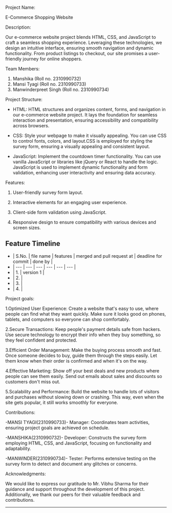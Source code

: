 Project Name:

E-Commerce Shopping Website

Description:

Our e-commerce website project blends HTML, CSS, and JavaScript to craft a seamless shopping experience. Leveraging these technologies, we design an intuitive interface, ensuring smooth navigation and dynamic functionality. From product listings to checkout, our site promises a user-friendly journey for online shoppers.

Team Members:

1. Manshika    (Roll no. 2310990732)
2. Mansi Tyagi (Roll no. 2310990733)
3. Manwinderpreet Singh   (Roll no. 2310990734)

Project Structure:

- HTML:
HTML structures and organizes content, forms, and navigation in our e-commerce website project. It lays the foundation for seamless interaction and presentation, ensuring accessibility and compatibility across browsers.

- CSS:
Style your webpage to make it visually appealing. You can use CSS to control fonts, colors, and layout.CSS is employed for styling the survey form, ensuring a visually appealing and consistent layout.

- JavaScript:
Implement the countdown timer functionality. You can use vanilla JavaScript or libraries like jQuery or React to handle the logic. JavaScript is used to implement dynamic functionality and form validation, enhancing user interactivity and ensuring data accuracy.

Features:

1. User-friendly survey form layout.

2. Interactive elements for an engaging user experience.

3. Client-side form validation using JavaScript.

4. Responsive design to ensure compatibility with various devices and screen sizes.

## Feature Timeline

+  | S.No. | file name | features | merged and pull request at | deadline for commit | done by |
+  | --- | --- | --- | --- | --- | --- | 
+  | 1. | version 1 |
+  | 2. |
+  | 3. |
+  | 4. |


Project goals:

1.Optimized User Experience:
Create a website that's easy to use, where people can find what they want quickly. Make sure it looks good on phones, tablets, and computers so everyone can shop comfortably.

2.Secure Transactions:
Keep people's payment details safe from hackers. Use secure technology to encrypt their info when they buy something, so they feel confident and protected.

3.Efficient Order Management:
Make the buying process smooth and fast. Once someone decides to buy, guide them through the steps easily. Let them know when their order is confirmed and when it's on the way.

4.Effective Marketing:
Show off your best deals and new products where people can see them easily. Send out emails about sales and discounts so customers don't miss out.

5.Scalability and Performance:
Build the website to handle lots of visitors and purchases without slowing down or crashing. This way, even when the site gets popular, it still works smoothly for everyone.

Contributions:

-MANSI TYAGI(2310990733)- Manager: Coordinates team activities, ensuring project goals are achieved on schedule.

-MANSHIKA(2310990732)- Developer: Constructs the survey form employing HTML, CSS, and JavaScript, focusing on functionality and adaptability.

-MANWINDER(2310990734)- Tester: Performs extensive testing on the survey form to detect and document any glitches or concerns.

Acknowledgments:

We would like to express our gratitude to Mr. Vibhu Sharma for their guidance and support throughout the development of this project. Additionally, we thank our peers for their valuable feedback and contributions.

---------------------------------------------------------------------------------
